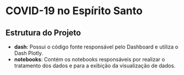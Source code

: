# COVID-19 no Espírito Santo

## Estrutura do Projeto

- **dash**: Possui o código fonte responsável pelo Dashboard e utiliza o Dash Plotly.
- **notebooks**: Contém os notebooks responsáveis por realizar o tratamento dos dados e para a exibição da visualização de dados.
